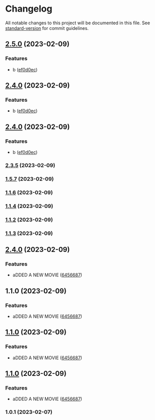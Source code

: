 # Changelog

All notable changes to this project will be documented in this file. See [standard-version](https://github.com/conventional-changelog/standard-version) for commit guidelines.

## [2.5.0](https://github.com/Gtheodoridiis/Cinema/compare/v2.3.5...v2.5.0) (2023-02-09)


### Features

* b ([ef0d0ec](https://github.com/Gtheodoridiis/Cinema/commit/ef0d0ecda4b1ebf58ed25d424139a64baec14ae7))

## [2.4.0](https://github.com/Gtheodoridiis/Cinema/compare/v2.3.5...v2.4.0) (2023-02-09)


### Features

* b ([ef0d0ec](https://github.com/Gtheodoridiis/Cinema/commit/ef0d0ecda4b1ebf58ed25d424139a64baec14ae7))

## [2.4.0](https://github.com/Gtheodoridiis/Cinema/compare/v2.3.5...v2.4.0) (2023-02-09)


### Features

* b ([ef0d0ec](https://github.com/Gtheodoridiis/Cinema/commit/ef0d0ecda4b1ebf58ed25d424139a64baec14ae7))

### [2.3.5](https://github.com/Gtheodoridiis/Cinema/compare/v1.5.7...v2.3.5) (2023-02-09)

### [1.5.7](https://github.com/Gtheodoridiis/Cinema/compare/v1.1.6...v1.5.7) (2023-02-09)

### [1.1.6](https://github.com/Gtheodoridiis/Cinema/compare/v1.1.4...v1.1.6) (2023-02-09)

### [1.1.4](https://github.com/Gtheodoridiis/Cinema/compare/v1.1.2...v1.1.4) (2023-02-09)

### [1.1.2](https://github.com/Gtheodoridiis/Cinema/compare/v1.1.3...v1.1.2) (2023-02-09)

### [1.1.3](https://github.com/Gtheodoridiis/Cinema/compare/v2.4.0...v1.1.3) (2023-02-09)

## [2.4.0](https://github.com/Gtheodoridiis/Cinema/compare/v1.0.1...v2.4.0) (2023-02-09)


### Features

* aDDED A NEW MOVIE ([6456687](https://github.com/Gtheodoridiis/Cinema/commit/645668796e2917287048be1ee23d81e0e48b5e1e))

## 1.1.0 (2023-02-09)


### Features

* aDDED A NEW MOVIE ([6456687](https://github.com/Gtheodoridiis/Cinema/commit/645668796e2917287048be1ee23d81e0e48b5e1e))

## [1.1.0](https://github.com/Gtheodoridiis/Cinema/compare/v1.0.1...v1.1.0) (2023-02-09)


### Features

* aDDED A NEW MOVIE ([6456687](https://github.com/Gtheodoridiis/Cinema/commit/645668796e2917287048be1ee23d81e0e48b5e1e))

## [1.1.0](https://github.com/Gtheodoridiis/Cinema/compare/v1.0.1...v1.1.0) (2023-02-09)


### Features

* aDDED A NEW MOVIE ([6456687](https://github.com/Gtheodoridiis/Cinema/commit/645668796e2917287048be1ee23d81e0e48b5e1e))

### 1.0.1 (2023-02-07)
